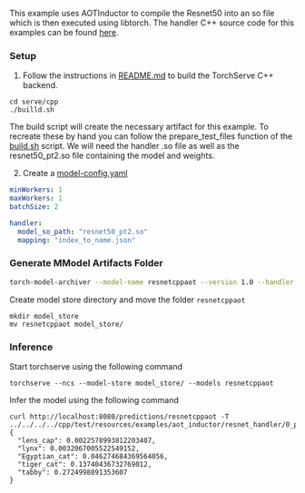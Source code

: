 This example uses AOTInductor to compile the Resnet50 into an so file which is then executed using libtorch.
The handler C++ source code for this examples can be found [here](src).

### Setup
1. Follow the instructions in [README.md](../../../../cpp/README.md) to build the TorchServe C++ backend.

```
cd serve/cpp
./builld.sh
```

The build script will create the necessary artifact for this example.
To recreate these by hand you can follow the prepare_test_files function of the [build.sh](../../../../cpp/build.sh) script.
We will need the handler .so file as well as the resnet50_pt2.so file containing the model and weights.

2. Create a [model-config.yaml](model-config.yaml)

```yaml
minWorkers: 1
maxWorkers: 1
batchSize: 2

handler:
  model_so_path: "resnet50_pt2.so"
  mapping: "index_to_name.json"
```

### Generate MModel Artifacts Folder

```bash
torch-model-archiver --model-name resnetcppaot --version 1.0 --handler ../../../../cpp/_build/test/resources/examples/aot_inductor/resnet_handler/libresnet_handler:ResnetCppHandler --runtime LSP --extra-files index_to_name.json,../../../../cpp/_build/test/resources/examples/aot_inductor/resnet_handler/resnet50_pt2.so --config-file model-config.yaml --archive-format no-archive
```

Create model store directory and move the folder `resnetcppaot`

```
mkdir model_store
mv resnetcppaot model_store/
```

### Inference

Start torchserve using the following command

```
torchserve --ncs --model-store model_store/ --models resnetcppaot
```


Infer the model using the following command

```
curl http://localhost:8080/predictions/resnetcppaot -T ../../../../cpp/test/resources/examples/aot_inductor/resnet_handler/0_png.pt
{
  "lens_cap": 0.0022578993812203407,
  "lynx": 0.0032067005522549152,
  "Egyptian_cat": 0.046274684369564056,
  "tiger_cat": 0.13740436732769012,
  "tabby": 0.2724998891353607
}
```

